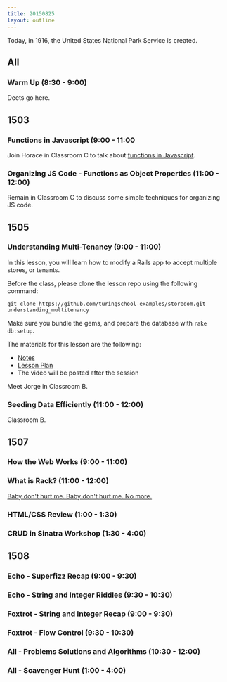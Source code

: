 ```yaml
---
title: 20150825
layout: outline
---
```


Today, in 1916, the United States National Park Service is created.

## All

### Warm Up (8:30 - 9:00)

Deets go here.

## 1503

### Functions in Javascript (9:00 - 11:00

Join Horace in Classroom C to talk about [functions in Javascript](https://github.com/mdn/advanced-js-fundamentals-ck/tree/gh-pages/tutorials/02-functions).

### Organizing JS Code - Functions as Object Properties (11:00 - 12:00)

Remain in Classroom C to discuss some simple techniques for organizing JS code.

## 1505

### Understanding Multi-Tenancy (9:00 - 11:00)

In this lesson, you will learn how to modify a Rails app to accept multiple stores, or tenants.

Before the class, please clone the lesson repo using the following command:

```
git clone https://github.com/turingschool-examples/storedom.git understanding_multitenancy
```

Make sure you bundle the gems, and prepare the database with `rake db:setup`.

The materials for this lesson are the following:

* [Notes](#)
* [Lesson Plan](#)
* The video will be posted after the session

Meet Jorge in Classroom B.

### Seeding Data Efficiently (11:00 - 12:00)

Classroom B.


## 1507

### How the Web Works (9:00 - 11:00)

### What is Rack? (11:00 - 12:00)

[Baby don't hurt me. Baby don't hurt me. No more.](https://www.youtube.com/watch?v=HEXWRTEbj1I)

### HTML/CSS Review (1:00 - 1:30)

### CRUD in Sinatra Workshop (1:30 - 4:00)


## 1508

### Echo - Superfizz Recap (9:00 - 9:30)

### Echo - String and Integer Riddles (9:30 - 10:30)

### Foxtrot - String and Integer Recap (9:00 - 9:30)

### Foxtrot - Flow Control (9:30 - 10:30)

### All - Problems Solutions and Algorithms (10:30 - 12:00)

### All - Scavenger Hunt (1:00 - 4:00)
